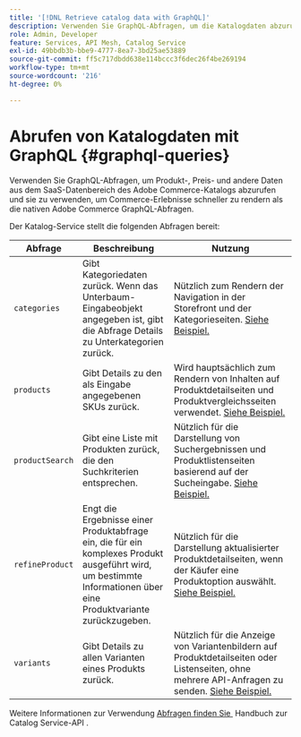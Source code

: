 ```yaml
---
title: '[!DNL Retrieve catalog data with GraphQL]'
description: Verwenden Sie GraphQL-Abfragen, um die Katalogdaten abzurufen und Commerce-Erlebnisse zu unterstützen.
role: Admin, Developer
feature: Services, API Mesh, Catalog Service
exl-id: 49bbdb3b-bbe9-4777-8ea7-3bd25ae53889
source-git-commit: ff5c717dbdd638e114bccc3f6dec26f4be269194
workflow-type: tm+mt
source-wordcount: '216'
ht-degree: 0%

---
```


# Abrufen von Katalogdaten mit GraphQL {#graphql-queries}

Verwenden Sie GraphQL-Abfragen, um Produkt-, Preis- und andere Daten aus dem SaaS-Datenbereich des Adobe Commerce-Katalogs abzurufen und sie zu verwenden, um Commerce-Erlebnisse schneller zu rendern als die nativen Adobe Commerce GraphQL-Abfragen.

Der Katalog-Service stellt die folgenden Abfragen bereit:

| Abfrage | Beschreibung | Nutzung |
|-------|-------------|-------|
| `categories` | Gibt Kategoriedaten zurück. Wenn das Unterbaum-Eingabeobjekt angegeben ist, gibt die Abfrage Details zu Unterkategorien zurück. | Nützlich zum Rendern der Navigation in der Storefront und der Kategorieseiten. [Siehe Beispiel.](https://developer.adobe.com/commerce/webapi/graphql/schema/catalog-service/queries/categories/) |
| `products` | Gibt Details zu den als Eingabe angegebenen SKUs zurück. | Wird hauptsächlich zum Rendern von Inhalten auf Produktdetailseiten und Produktvergleichsseiten verwendet. [Siehe Beispiel.](https://developer.adobe.com/commerce/webapi/graphql/schema/catalog-service/queries/categories/) |
| `productSearch` | Gibt eine Liste mit Produkten zurück, die den Suchkriterien entsprechen. | Nützlich für die Darstellung von Suchergebnissen und Produktlistenseiten basierend auf der Sucheingabe. [Siehe Beispiel.](https://developer.adobe.com/commerce/webapi/graphql/schema/catalog-service/queries/products/) |
| `refineProduct` | Engt die Ergebnisse einer Produktabfrage ein, die für ein komplexes Produkt ausgeführt wird, um bestimmte Informationen über eine Produktvariante zurückzugeben. | Nützlich für die Darstellung aktualisierter Produktdetailseiten, wenn der Käufer eine Produktoption auswählt. [Siehe Beispiel.](https://developer.adobe.com/commerce/webapi/graphql/schema/catalog-service/queries/refine-product/) |
| `variants` | Gibt Details zu allen Varianten eines Produkts zurück. | Nützlich für die Anzeige von Variantenbildern auf Produktdetailseiten oder Listenseiten, ohne mehrere API-Anfragen zu senden. [Siehe Beispiel.](https://developer.adobe.com/commerce/webapi/graphql/schema/catalog-service/queries/product-variants/) |

Weitere Informationen zur Verwendung [&#x200B; Abfragen finden Sie &#x200B;](https://developer.adobe.com/commerce/webapi/graphql/schema/catalog-service/) Handbuch zur Catalog Service-API .
